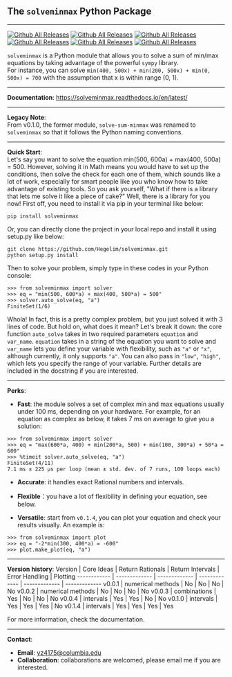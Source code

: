 ## The `solveminmax` Python Package
****
[![Github All Releases](https://img.shields.io/pypi/v/solveminmax)]()
[![Github All Releases](https://img.shields.io/github/license/Hegelim/solve-sum-minmax)]()
[![Github All Releases](https://img.shields.io/github/v/release/Hegelim/solve-sum-minmax)]()
[![Github All Releases](https://img.shields.io/github/downloads/Hegelim/solve-sum-minmax/total)]()
[![Github All Releases](https://img.shields.io/github/issues/Hegelim/solve-sum-minmax)]()
[![Github All Releases](https://img.shields.io/readthedocs/solveminmax)]()

`solveminmax` is a Python module that allows you to solve a sum of min/max equations
by taking advantage of the powerful `sympy` library.  
For instance, you can solve `min(400, 500x) + min(200, 500x) + min(0, 500x) = 700`
with the assumption that x is within range (0, 1).
****
**Documentation**:
https://solveminmax.readthedocs.io/en/latest/
****
**Legacy Note**:  
From v0.1.0, the former module, `solve-sum-minmax` was renamed to `solveminmax`
so that it follows the Python naming conventions.  
****
**Quick Start**:  
Let's say you want to solve the equation
min(500, 600a) + max(400, 500a) = 500. However, solving it in Math means you
would have to set up the conditions, then solve the check for each one of them,
which sounds like a lot of work, especially for smart people like you
who know how to take advantage of existing tools. So you ask yourself,
"What if there is a library that lets me solve it like a piece of cake?" Well,
there is a library for you now! First off, you need to install it via pip
in your terminal like below:  
```
pip install solveminmax
```
Or, you can directly clone the project in your local repo and install it using
setup.py like below:
```
git clone https://github.com/Hegelim/solveminmax.git
python setup.py install
```
Then to solve your problem, simply type in these
codes in your Python console:
```
>>> from solveminmax import solver
>>> eq = "min(500, 600*a) + max(400, 500*a) = 500"
>>> solver.auto_solve(eq, "a")
FiniteSet(1/6)
```
Whola! In fact, this is a pretty complex problem, but
you just solved it with 3 lines of code. But hold on, what does it mean?
Let's break it down: the core function
`auto_solve` takes in two required parameters
`equation` and `var_name`. `equation` takes in a string of the equation you want to solve
and `var_name` lets you define your variable with flexibility, such as `"a"`
or `"x"`, although currently, it only supports `"a"`.
You can also pass in `"low"`, `"high"`, which lets you specify the range
of your variable. Further details are included in the docstring
if you are interested.  
****
**Perks**:  
* **Fast**: the module solves a set of complex min and max equations usually
  under 100 ms, depending on your hardware.
For example, for an equation as complex as below, it takes 7 ms on average to
  give you a solution:

```
>>> from solveminmax import solver
>>> eq = "max(600*a, 400) + min(200*a, 500) + min(100, 300*a) + 50*a = 600"
>>> %timeit solver.auto_solve(eq, "a")
FiniteSet(4/11)
7.1 ms ± 225 µs per loop (mean ± std. dev. of 7 runs, 100 loops each)
```
* **Accurate**: it handles exact Rational numbers and intervals.
* **Flexible**：you have a lot of flexibility in defining your equation,
  see below.

* **Versatile**: start from `v0.1.4`, you can plot your equation and check your
results visually. An example is:

```
>>> from solveminmax import plot
>>> eq = "-2*min(300, 400*a) = -600"
>>> plot.make_plot(eq, "a")
```
****
**Version history**:
Version | Core Ideas | Return Rationals | Return Intervals | Error Handling | Plotting
------------ | ------------- | ------------- | ------------- | ------------- | -------------
v0.0.1 | numerical methods | No | No | No | No
v0.0.2 | numerical methods | No | No | No | No
v0.0.3 | combinations | Yes | No | No | No
v0.0.4 | intervals | Yes | Yes | No | No
v0.1.0 | intervals | Yes | Yes | Yes | No
v0.1.4 | intervals | Yes | Yes | Yes | Yes

For more information, check the documentation. 
****
**Contact**:  
* **Email**: yz4175@columbia.edu
* **Collaboration**: collaborations are welcomed, please email me if you
are interested.
